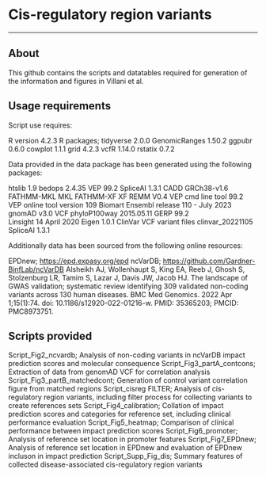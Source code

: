 # Cis-regulatory region variants

---------------------------------

## About
This github contains the scripts and datatables required for generation of the information and figures in Villani et al. 

## Usage requirements

Script use requires:

R version 4.2.3
R packages;
tidyverse 2.0.0
GenomicRanges 1.50.2
ggpubr 0.6.0
cowplot 1.1.1
grid 4.2.3
vcfR 1.14.0
rstatix 0.7.2

Data provided in the data package has been generated using the following packages:

htslib 1.9
bedops 2.4.35
VEP 99.2
SpliceAI 1.3.1
CADD	GRCh38-v1.6
FATHMM-MKL MKL
FATHMM-XF	XF
REMM	V0.4
VEP cmd line tool 99.2
VEP online tool version 109
Biomart	Ensembl release 110 - July 2023
gnomAD v3.0 VCF
phyloP100way	2015.05.11
GERP	99.2	
Linsight 14 April 2020
Eigen	1.0.1
ClinVar	VCF variant files clinvar_20221105
SpliceAI  1.3.1

Additionally data has been sourced from the following online resources:

EPDnew; https://epd.expasy.org/epd
ncVarDB; https://github.com/Gardner-BinfLab/ncVarDB
Alsheikh AJ, Wollenhaupt S, King EA, Reeb J, Ghosh S, Stolzenburg LR, Tamim S, Lazar J, Davis JW, Jacob HJ. The landscape of GWAS validation; systematic review identifying 309 validated non-coding variants across 130 human diseases. BMC Med Genomics. 2022 Apr 1;15(1):74. doi: 10.1186/s12920-022-01216-w. PMID: 35365203; PMCID: PMC8973751.

## Scripts provided

Script_Fig2_ncvardb; Analysis of non-coding variants in ncVarDB impact prediction scores and molecular consequence
Script_Fig3_partA_contcons; Extraction of data from genomAD VCF for correlation analysis
Script_Fig3_partB_matchedcont; Generation of control variant correlation figure from matched regions
Script_cisreg FILTER; Analysis of cis-regulatory region variants, including filter process for collecting variants to create references sets
Script_Fig4_calibration; Collation of impact prediction scores and categories for reference set, including clinical performance evaluation
Script_Fig5_heatmap; Comparison of clinical performance between impact prediction scores
Script_Fig6_promoter; Analysis of reference set location in promoter features 
Script_Fig7_EPDnew; Analysis of reference set location in EPDnew and evaluation of EPDnew incluson in impact prediction
Script_Supp_Fig_dis; Summary features of collected disease-associated cis-regulatory region variants 

